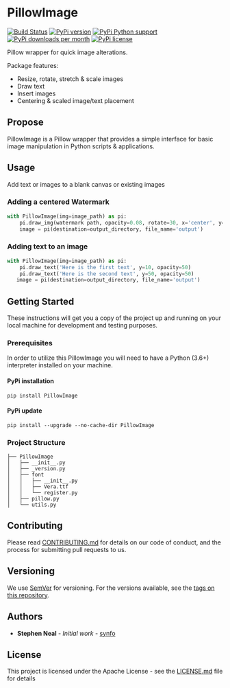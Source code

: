 # PillowImage

[![Build Status](https://travis-ci.com/sfneal/PillowImage.svg?branch=master)](https://travis-ci.com/sfneal/PillowImage)
[![PyPi version](https://img.shields.io/pypi/v/PillowImage)](https://pypi.org/project/PillowImage)
[![PyPi Python support](https://img.shields.io/pypi/pyversions/PillowImage)](https://pypi.org/project/PillowImage)
[![PyPi downloads per month](https://img.shields.io/pypi/dm/PillowImage)](https://pypi.org/project/PillowImage)
[![PyPi license](https://img.shields.io/pypi/l/PillowImage)](https://pypi.org/project/PillowImage)

Pillow wrapper for quick image alterations.

Package features:

* Resize, rotate, stretch & scale images
* Draw text
* Insert images
* Centering & scaled image/text placement

## Propose
PillowImage is a Pillow wrapper that provides a simple interface for basic image manipulation in Python scripts & applications.

## Usage
Add text or images to a blank canvas or existing images

### Adding a centered Watermark
```python
with PillowImage(img=image_path) as pi:
    pi.draw_img(watermark path, opacity=0.08, rotate=30, x='center', y='center')
    image = pi(destination=output_directory, file_name='output')
```

### Adding text to an image
```python
with PillowImage(img=image_path) as pi:
	pi.draw_text('Here is the first text', y=10, opacity=50)
	pi.draw_text('Here is the second text', y=50, opacity=50)
   image = pi(destination=output_directory, file_name='output')
```

## Getting Started

These instructions will get you a copy of the project up and running on your local machine for development and testing purposes.

### Prerequisites

In order to utilize this PillowImage you will need to have a Python (3.6+) interpreter installed on your machine.

#### PyPi installation
```
pip install PillowImage
```

#### PyPi update
```
pip install --upgrade --no-cache-dir PillowImage
```

### Project Structure

```
├── PillowImage
│   ├── __init__.py
│   ├── _version.py
│   ├── font
│   │   ├── __init__.py
│   │   ├── Vera.ttf
│   │   └── register.py
│   ├── pillow.py
│   └── utils.py
```

## Contributing

Please read [CONTRIBUTING.md](https://github.com/sfneal/PillowImage/CONTRIBUTING.md) for details on our code of 
conduct, and the process for submitting pull requests to us.

## Versioning

We use [SemVer](http://semver.org/) for versioning. For the versions available, see the [tags on this repository](https://github.com/sfneal/PillowImage). 

## Authors

* **Stephen Neal** - *Initial work* - [synfo](https://github.com/sfneal)

## License

This project is licensed under the Apache License - see the [LICENSE.md](LICENSE.md) file for details

